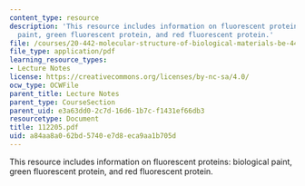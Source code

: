 ```yaml
---
content_type: resource
description: 'This resource includes information on fluorescent proteins: biological
  paint, green fluorescent protein, and red fluorescent protein.'
file: /courses/20-442-molecular-structure-of-biological-materials-be-442-fall-2005/a84aa8a062bd5740e7d8eca9aa1b705d_112205.pdf
file_type: application/pdf
learning_resource_types:
- Lecture Notes
license: https://creativecommons.org/licenses/by-nc-sa/4.0/
ocw_type: OCWFile
parent_title: Lecture Notes
parent_type: CourseSection
parent_uid: e3a63dd0-2c7d-16d6-1b7c-f1431ef66db3
resourcetype: Document
title: 112205.pdf
uid: a84aa8a0-62bd-5740-e7d8-eca9aa1b705d
---
```

This resource includes information on fluorescent proteins: biological paint, green fluorescent protein, and red fluorescent protein.